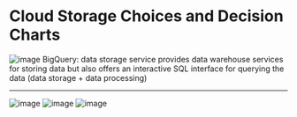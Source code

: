 # Cloud Storage Choices and Decision Charts


![image](https://github.com/ZainYoussef/Google-ACE-Courses-Notes/assets/85849430/85da6add-c8d0-4a85-8fb3-b668df01df39)
BigQuery: data storage service provides data warehouse services for storing data but also offers an interactive SQL interface for querying the data (data storage + data processing)

---

![image](https://github.com/ZainYoussef/Google-ACE-Courses-Notes/assets/85849430/948def03-926d-420d-9d2b-3af009580295)
![image](https://github.com/ZainYoussef/Google-ACE-Courses-Notes/assets/85849430/c986cc26-1326-4fb5-b3fc-65bce45fe78a)
![image](https://github.com/ZainYoussef/Google-ACE-Courses-Notes/assets/85849430/574ba94b-c301-45bb-96bc-ca982218f0f1)
